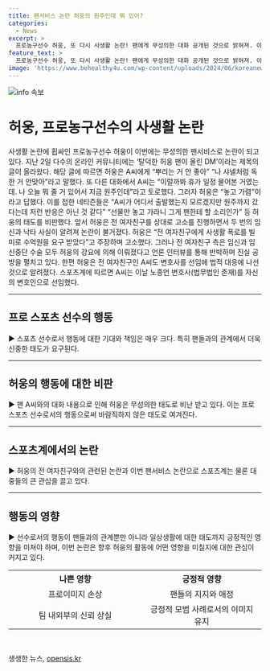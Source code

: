```yaml
---
title: 팬서비스 논란 허웅의 원주인데 뭐 있어?
categories:
  - News
excerpt: >
  프로농구선수 허웅, 또 다시 사생활 논란! 팬에게 무성의한 대화 공개된 것으로 밝혀져. 이에 대해 네티즌들은 강한 비난을 표하고 있으며, 허웅은 전 여자친구와의 논란에 이어 또 다시 논란에 휘말렸다. 이에 허웅과 전 여자친구 간의 법적 공방이 확산되고 있으며, A씨가 변호사를 선임한 것으로 알려져. (150자)
feature_text: >
  프로농구선수 허웅, 또 다시 사생활 논란! 팬에게 무성의한 대화 공개된 것으로 밝혀져. 이에 대해 네티즌들은 강한 비난을 표하고 있으며, 허웅은 전 여자친구와의 논란에 이어 또 다시 논란에 휘말렸다. 이에 허웅과 전 여자친구 간의 법적 공방이 확산되고 있으며, A씨가 변호사를 선임한 것으로 알려져. (150자)
image: 'https://www.behealthy4u.com/wp-content/uploads/2024/06/koreanews.jpg'
---
```


<p><img src="https://www.behealthy4u.com/wp-content/uploads/2024/06/koreanews.jpg" alt="info 속보" /></p>

<h1>허웅, 프로농구선수의 사생활 논란</h1>

<p data-ke-size="size16">사생활 논란에 휩싸인 프로농구선수 허웅이 이번에는 무성의한 팬서비스로 논란이 되고 있다. 지난 2일 다수의 온라인 커뮤니티에는 ‘탈덕한 허웅 팬이 올린 DM’이라는 제목의 글이 올라왔다. 해당 글에 따르면 허웅은 A씨에게 “뿌리는 거 안 좋아” “나 샤넬처럼 독한 거 안맞아”라고 말했다. 또 다른 대화에서 A씨는 “이럴까봐 휴가 일정 물어본 거였는데. 나 오늘 뭐 줄 거 있어서 지금 원주인데”라고 토로했다. 그러자 허웅은 “놓고 가렴”이라고 답했다. 이를 접한 네티즌들은 “A씨가 어디서 출발했는지 모르겠지만 원주까지 갔다는데 저런 반응은 아닌 것 같다” “선물만 놓고 가라니 그게 팬한테 할 소리인가” 등 허웅의 태도를 비판했다. 앞서 허웅은 전 여자친구를 상대로 고소를 진행하면서 두 번의 임신과 낙타 사실이 알려져 논란이 불거졌다. 허웅은 “전 여자친구에게 사생활 폭로를 빌미로 수억원을 요구 받았다”고 주장하며 고소했다. 그러나 전 여자친구 측은 임신과 임신중단 수술 모두 허웅의 강요에 의해 이뤄졌다고 언론 인터뷰를 통해 반박하며 진실 공방을 펼치고 있다. 한편 허웅은 전 여자친구인 A씨도 변호사를 선임에 법적 대응에 나선 것으로 알려졌다. 스포츠계에 따르면 A씨는 이날 노종언 변호사(법무법인 존재)를 자신의 변호인으로 선임했다.</p>

<hr>

<h2 data-ke-size="size26">프로 스포츠 선수의 행동</h2>

<p data-ke-size="size16">&#9658; 스포츠 선수로서 행동에 대한 기대와 책임은 매우 크다. 특히 팬들과의 관계에서 더욱 신중한 태도가 요구된다. </p>

<hr>

<h2>허웅의 행동에 대한 비판</h2>

<p data-ke-size="size16">&#9658; 팬 A씨와의 대화 내용으로 인해 허웅은 무성의한 태도로 비난 받고 있다. 이는 프로 스포츠 선수로서의 행동으로써 바람직하지 않은 태도로 여겨진다.</p>

<hr>

<h2>스포츠계에서의 논란</h2>

<p data-ke-size="size16">&#9658; 허웅의 전 여자친구와의 관련된 논란과 이번 팬서비스 논란으로 스포츠계는 물론 대중들의 큰 관심을 끌고 있다. </p>

<hr>

<h2>행동의 영향</h2>

<p data-ke-size="size16">&#9658; 선수로서의 행동이 팬들과의 관계뿐만 아니라 일상생활에 대한 태도까지 긍정적인 영향을 미쳐야 하며, 이번 논란은 향후 허웅의 활동에 어떤 영향을 미칠지에 대한 관심이 커지고 있다. </p>

<table>
  <tr>
    <th style="text-align: center; width: 250px;"><b>나쁜 영향</b></th>
    <th style="text-align: center;"><b>긍정적 영향</b></th>
  </tr>
  <tr>
    <td style="text-align: center;">프로이미지 손상</td>
    <td style="text-align: center;">팬들의 지지와 애정</td>
  </tr>
  <tr>
    <td style="text-align: center;">팀 내외부의 신뢰 상실</td>
    <td style="text-align: center;">긍정적 모범 사례로서의 이미지 유지</td>
  </tr>
</table>

<p data-ke-size="size16">&nbsp;</p>
생생한 뉴스, <a href="https://opensis.kr" rel="dofollow">opensis.kr</a>


